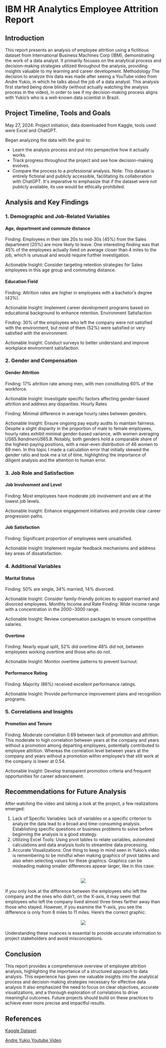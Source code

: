 # IBM HR Analytics Employee Attrition Report

## Introduction

This report presents an analysis of employee attrition using a fictitious dataset from International Business Machines Corp (IBM), demonstrating the work of a data analyst. It primarily focuses on the analytical process and decision-making strategies utilized throughout the analysis, providing insights valuable to my learning and career development. 
Methodology
The decision to analyze this data was made after seeing a YouTube video from Andre Yukio, in which he talks about the job of a data analyst. This analysis first started being done blindly (without actually watching the analysis process in the video), in order to see if my decision-making process aligns with Yukio’s who is a well-known data scientist in Brazil. 

## Project Timeline, Tools and Goals

May 27, 2024: Project initiation, data downloaded from Kaggle, tools used were Excel and ChatGPT.

Began analyzing the data with the goal to:
-	Learn the analysis process and put into perspective how it actually works.
-	Track progress throughout the project and see how decision-making evolves.
-	Compare the process to a professional analysis.
Note: This dataset is entirely fictional and publicly accessible, facilitating its collaboration with ChatGPT. It's imperative to emphasize that if the dataset were not publicly available, its use would be ethically prohibited.

## Analysis and Key Findings
### 1. Demographic and Job-Related Variables
#### Age, department and commute distance
Finding: Employees in their late 20s to mid-30s (45%) from the Sales department (20%) are more likely to leave. One interesting finding was that 45% of the employees actually lived on average closer than 4 miles to the job, which is unusual and would require further investigation.

Actionable Insight: Consider targeting retention strategies for Sales employees in this age group and commuting distance.


#### Education Field
Finding: Attrition rates are higher in employees with a bachelor’s degree (43%).

Actionable Insight: Implement career development programs based on educational background to enhance retention.
Environment Satisfaction

Finding: 30% of the employees who left the company were not satisfied with the environment, but most of them (52%) were satisfied or very satisfied with the environment.

Actionable Insight: Conduct surveys to better understand and improve workplace environment satisfaction.

### 2. Gender and Compensation
#### Gender Attrition
Finding: 17% attrition rate among men, with men constituting 60% of the workforce.

Actionable Insight: Investigate specific factors affecting gender-based attrition and address any disparities.
Hourly Rates

Finding: Minimal difference in average hourly rates between genders.

Actionable Insight: Ensure ongoing pay equity audits to maintain fairness.
Despite a slight disparity in the proportion of male to female employees, hourly rates exhibit minimal gender-based variance, with women averaging US$65.9 and men US$65.8. Notably, both genders hold a comparable share of the highest-paying positions, with a near-even distribution of 46 women to 69 men. In this topic I made a calculation error that initially skewed the gender ratio and took me a lot of time, highlighting the importance of diligent analysis and the attention to human error.

### 3. Job Role and Satisfaction
#### Job Involvement and Level
Finding: Most employees have moderate job involvement and are at the lowest job levels.

Actionable Insight: Enhance engagement initiatives and provide clear career progression paths.
#### Job Satisfaction
Finding: Significant proportion of employees were unsatisfied.

Actionable Insight: Implement regular feedback mechanisms and address key areas of dissatisfaction.


### 4. Additional Variables
#### Marital Status
Finding: 50% are single, 34% married, 14% divorced.

Actionable Insight: Consider family-friendly policies to support married and divorced employees.
Monthly Income and Rate
Finding: Wide income range with a concentration in the $2000-$3000 range.

Actionable Insight: Review compensation packages to ensure competitive salaries.
#### Overtime
Finding: Nearly equal split, 52% did overtime 48% did not, between employees working overtime and those who do not.

Actionable Insight: Monitor overtime patterns to prevent burnout.
#### Performance Rating
Finding: Majority (86%) received excellent performance ratings.

Actionable Insight: Provide performance improvement plans and recognition programs.

### 5. Correlations and Insights
#### Promotion and Tenure
Finding: Moderate correlation 0.69 between lack of promotion and attrition. This moderate to high correlation between years at the company and years without a promotion among departing employees, potentially contributed to employee attrition. Whereas the correlation level between years at the company and years without a promotion within employee’s that still work at the company is lower at 0.54.

Actionable Insight: Develop transparent promotion criteria and frequent opportunities for career advancement.

## Recommendations for Future Analysis

After watching the video and taking a look at the project, a few realizations emerged: 
1.	Lack of Specific Variables: lack of variables or a specific criterion to analyze the data lead to a broad and time-consuming analysis. Establishing specific questions or business problems to solve before beginning the analysis is a good strategy. 
2.	Utilizing Excel Tools: Using pivot tables to relate variables, automated calculations and data analysis tools to streamline data processing.
3.	Accurate Visualizations: One thing to keep in mind seen in Yukio’s video is remembering to be mindful when making graphics of pivot tables and also when selecting values for these graphics. Graphics can be misleading making smaller differences appear larger, like in this case:
<br>
<div align="center">
  
  <img src="https://github.com/periclesrmessias/ibm-employee-attrition/blob/main/images/avg-distance-home-y-axis.png" alt=" " />

</div>
<br>
If you only look at the difference between the employees who left the company and the ones who didn’t, on the X-axis, it may seem that employees who left the company lived almost three times farther away than those who stayed. However, if you examine the Y-axis, you see the difference is only from 8 miles to 11 miles. Here’s the correct graphic:

<br>
<br>
<div align="center">
  
  <img src="https://github.com/periclesrmessias/ibm-employee-attrition/blob/main/images/avg-distance-home.png" alt=" " />

</div>
<br>
Understanding these nuances is essential to provide accurate information to project stakeholders and avoid misconceptions.

## Conclusion
This report provides a comprehensive overview of employee attrition analysis, highlighting the importance of a structured approach to data analysis. This experience has given me valuable insights into the analytical process and decision-making strategies necessary for effective data analysis It also emphasized the need to focus on clear objectives, accurate visualizations, and a thorough exploration of correlations to drive meaningful outcomes. Future projects should build on these practices to achieve even more precise and impactful results.

## References
[Kaggle Dataset](https://www.kaggle.com/datasets/pavansubhasht/ibm-hr-analytics-attrition-dataset)

[Andre Yukio Youtube Video](https://www.youtube.com/watch?v=i_evacoZcPY)
